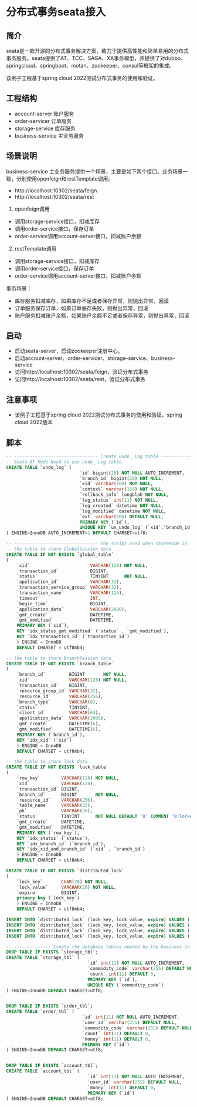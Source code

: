 # 分布式事务seata接入

## 简介

seata是一款开源的分布式事务解决方案，致力于提供高性能和简单易用的分布式事务服务。seata提供了AT、TCC、SAGA、XA事务模型，并提供了对dubbo、springcloud、springboot、motan、zookeeper、consul等框架的集成。

该例子工程基于spring cloud 2022测试分布式事务的使用和验证。

## 工程结构

- account-server 账户服务
- order-servicer 订单服务
- storage-service 库存服务
- business-service 主业务服务

## 场景说明

business-service 主业务服务提供一个场景，主要是如下两个接口，业务场景一致，分别使用openfeign和restTemplate调用。

- http://localhost:10302/seata/feign
- http://localhost:10302/seata/rest

1. openfeign调用

- 调用storage-service接口，扣减库存
- 调用order-service接口，保存订单
- order-service调用account-server接口，扣减账户余额

2. restTemplate调用

- 调用storage-service接口，扣减库存
- 调用order-service接口，保存订单
- order-service调用account-server接口，扣减账户余额

事务场景：

- 库存服务扣减库存，如果库存不足或者保存异常，则抛出异常，回滚
- 订单服务保存订单，如果订单保存失败，则抛出异常，回滚
- 账户服务扣减账户余额，如果账户余额不足或者保存异常，则抛出异常，回滚

## 启动

- 启动seata-server，启动zookeeper注册中心。
- 启动account-server、order-servicer、storage-service、business-service
- 访问http://localhost:10302/seata/feign，验证分布式事务
- 访问http://localhost:10302/seata/rest，验证分布式事务

## 注意事项

- 该例子工程基于spring cloud 2022测试分布式事务的使用和验证，spring cloud 2022版本

## 脚本

```sql
-- -------------------------------- Create undo_ Log table --------------------------------
-- Seata AT Mode Need to use undo_ Log table.
CREATE TABLE `undo_log` (
                            `id` bigint(20) NOT NULL AUTO_INCREMENT,
                            `branch_id` bigint(20) NOT NULL,
                            `xid` varchar(100) NOT NULL,
                            `context` varchar(128) NOT NULL,
                            `rollback_info` longblob NOT NULL,
                            `log_status` int(11) NOT NULL,
                            `log_created` datetime NOT NULL,
                            `log_modified` datetime NOT NULL,
                            `ext` varchar(100) DEFAULT NULL,
                            PRIMARY KEY (`id`),
                            UNIQUE KEY `ux_undo_log` (`xid`,`branch_id`)
) ENGINE=InnoDB AUTO_INCREMENT=1 DEFAULT CHARSET=utf8;

-- -------------------------------- The script used when storeMode is 'db' --------------------------------
-- the table to store GlobalSession data
CREATE TABLE IF NOT EXISTS `global_table`
(
    `xid`                       VARCHAR(128) NOT NULL,
    `transaction_id`            BIGINT,
    `status`                    TINYINT      NOT NULL,
    `application_id`            VARCHAR(32),
    `transaction_service_group` VARCHAR(32),
    `transaction_name`          VARCHAR(128),
    `timeout`                   INT,
    `begin_time`                BIGINT,
    `application_data`          VARCHAR(2000),
    `gmt_create`                DATETIME,
    `gmt_modified`              DATETIME,
    PRIMARY KEY (`xid`),
    KEY `idx_status_gmt_modified` (`status` , `gmt_modified`),
    KEY `idx_transaction_id` (`transaction_id`)
    ) ENGINE = InnoDB
    DEFAULT CHARSET = utf8mb4;

-- the table to store BranchSession data
CREATE TABLE IF NOT EXISTS `branch_table`
(
    `branch_id`         BIGINT       NOT NULL,
    `xid`               VARCHAR(128) NOT NULL,
    `transaction_id`    BIGINT,
    `resource_group_id` VARCHAR(32),
    `resource_id`       VARCHAR(256),
    `branch_type`       VARCHAR(8),
    `status`            TINYINT,
    `client_id`         VARCHAR(64),
    `application_data`  VARCHAR(2000),
    `gmt_create`        DATETIME(6),
    `gmt_modified`      DATETIME(6),
    PRIMARY KEY (`branch_id`),
    KEY `idx_xid` (`xid`)
    ) ENGINE = InnoDB
    DEFAULT CHARSET = utf8mb4;

-- the table to store lock data
CREATE TABLE IF NOT EXISTS `lock_table`
(
    `row_key`        VARCHAR(128) NOT NULL,
    `xid`            VARCHAR(128),
    `transaction_id` BIGINT,
    `branch_id`      BIGINT       NOT NULL,
    `resource_id`    VARCHAR(256),
    `table_name`     VARCHAR(32),
    `pk`             VARCHAR(36),
    `status`         TINYINT      NOT NULL DEFAULT '0' COMMENT '0:locked ,1:rollbacking',
    `gmt_create`     DATETIME,
    `gmt_modified`   DATETIME,
    PRIMARY KEY (`row_key`),
    KEY `idx_status` (`status`),
    KEY `idx_branch_id` (`branch_id`),
    KEY `idx_xid_and_branch_id` (`xid` , `branch_id`)
    ) ENGINE = InnoDB
    DEFAULT CHARSET = utf8mb4;

CREATE TABLE IF NOT EXISTS `distributed_lock`
(
    `lock_key`       CHAR(20) NOT NULL,
    `lock_value`     VARCHAR(20) NOT NULL,
    `expire`         BIGINT,
    primary key (`lock_key`)
    ) ENGINE = InnoDB
    DEFAULT CHARSET = utf8mb4;

INSERT INTO `distributed_lock` (lock_key, lock_value, expire) VALUES ('AsyncCommitting', ' ', 0);
INSERT INTO `distributed_lock` (lock_key, lock_value, expire) VALUES ('RetryCommitting', ' ', 0);
INSERT INTO `distributed_lock` (lock_key, lock_value, expire) VALUES ('RetryRollbacking', ' ', 0);
INSERT INTO `distributed_lock` (lock_key, lock_value, expire) VALUES ('TxTimeoutCheck', ' ', 0);

-- -------------- Create the database tables needed by the business in the example ----------------
DROP TABLE IF EXISTS `storage_tbl`;
CREATE TABLE `storage_tbl` (
                               `id` int(11) NOT NULL AUTO_INCREMENT,
                               `commodity_code` varchar(255) DEFAULT NULL,
                               `count` int(11) DEFAULT 0,
                               PRIMARY KEY (`id`),
                               UNIQUE KEY (`commodity_code`)
) ENGINE=InnoDB DEFAULT CHARSET=utf8;


DROP TABLE IF EXISTS `order_tbl`;
CREATE TABLE `order_tbl` (
                             `id` int(11) NOT NULL AUTO_INCREMENT,
                             `user_id` varchar(255) DEFAULT NULL,
                             `commodity_code` varchar(255) DEFAULT NULL,
                             `count` int(11) DEFAULT 0,
                             `money` int(11) DEFAULT 0,
                             PRIMARY KEY (`id`)
) ENGINE=InnoDB DEFAULT CHARSET=utf8;


DROP TABLE IF EXISTS `account_tbl`;
CREATE TABLE `account_tbl` (
                               `id` int(11) NOT NULL AUTO_INCREMENT,
                               `user_id` varchar(255) DEFAULT NULL,
                               `money` int(11) DEFAULT 0,
                               PRIMARY KEY (`id`)
) ENGINE=InnoDB DEFAULT CHARSET=utf8;
```